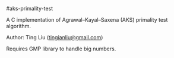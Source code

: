 #aks-primality-test

A C implementation of Agrawal–Kayal–Saxena (AKS) primality test algorithm. 

Author: Ting Liu (tingianliu@gmail.com)

Requires GMP library to handle big numbers.